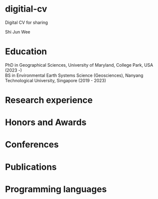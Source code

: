 # digitial-cv
Digital CV for sharing

Shi Jun Wee

# Education
PhD in Geographical Sciences, University of Maryland, College Park, USA (2023 -)  
BS in Environmental Earth Systems Science (Geosciences), Nanyang Technological University, Singapore (2019 - 2023)

# Research experience

# Honors and Awards

# Conferences

# Publications

# Programming languages
